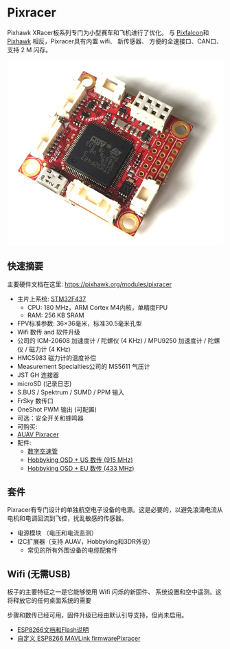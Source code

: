 # Pixracer


Pixhawk XRacer板系列专门为小型赛车和飞机进行了优化。 与 [Pixfalcon](../flight_controller/pixfalcon.md)和[Pixhawk](../flight_controller/pixhawk.md) 相反，Pixracer具有内置 wifi、 新传感器、 方便的全速接口、CAN口、支持 2 M 闪存。

![](../../images/hardware/hardware-pixracer.jpg)

## 快速摘要

主要硬件文档在这里: https://pixhawk.org/modules/pixracer


-   主片上系统:  [STM32F437](http://www.st.com/web/en/catalog/mmc/FM141/SC1169/SS1577/LN1789)
    - CPU: 180 MHz，ARM Cortex M4内核，单精度FPU
    - RAM: 256 KB SRAM
-   FPV标准参数: 36×36毫米，标准30.5毫米孔型
-   Wifi 数传 and 软件升级
-   公司的 ICM-20608 加速度计 / 陀螺仪 (4 KHz) / MPU9250 加速度计 / 陀螺仪 / 磁力计 (4 KHz)
-   HMC5983 磁力计的温度补偿
-   Measurement Specialties公司的 MS5611 气压计
-   JST GH 连接器
-   microSD (记录日志)
-   S.BUS / Spektrum / SUMD / PPM 输入
-   FrSky 数传口
-   OneShot PWM 输出 (可配置)
-   可选：安全开关和蜂鸣器
-   可购买:
 -   [AUAV Pixracer](http://www.auav.co/product-p/xr-v1.htm)
-   配件:
    - [数字空速管](http://www.hobbyking.com/hobbyking/store/__62752__HKPilot_32_Digital_Air_Speed_Sensor_And_Pitot_Tube_Set.html)
    - [Hobbyking OSD + US 数传 (915 MHz)](http://www.hobbyking.com/hobbyking/store/__74651__Micro_HKPilot_Telemetry_Radio_Module_with_On_Screen_Display_OSD_unit_915MHz_.html)
    - [Hobbyking OSD + EU 数传 (433 MHz)](http://www.hobbyking.com/hobbyking/store/__74650__Micro_HKPilot_Telemetry_Radio_Module_with_On_Screen_Display_OSD_unit_433MHz_.html)

## 套件

Pixracer有专门设计的单独航空电子设备的电源。这是必要的，以避免浪涌电流从电机和电调回流到飞控，扰乱敏感的传感器。

- 电源模块 （电压和电流监测）
- I2C扩展器（支持 AUAV，Hobbyking和3DR外设）
  - 常见的所有外围设备的电缆配套件

## Wifi (无需USB)

板子的主要特征之一是它能够使用 Wifi 闪烁的新固件、 系统设置和空中遥测。这将释放它的任何桌面系统的需要

<aside class="todo">
步骤和数传已经可用，固件升级已经由默认引导支持，但尚未启用。
</aside>

- [ESP8266文档和Flash说明](https://pixhawk.org/peripherals/8266)
- [自定义 ESP8266 MAVLink firmwarePixracer](https://github.com/dogmaphobic/mavesp8266)

